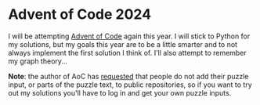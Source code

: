 # Advent of Code 2024

I will be attempting [Advent of Code](https://adventofcode.com/2024) again this year. I will stick to Python for my solutions, but my goals this year are to be a little smarter and to not always implement the first solution I think of. I'll also attempt to remember my graph theory...

**Note**: the author of AoC has [requested](https://adventofcode.com/2024/about) that people do not add their puzzle input, or parts of the puzzle text, to public repositories, so if you want to try out my solutions you'll have to log in and get your own puzzle inputs.
